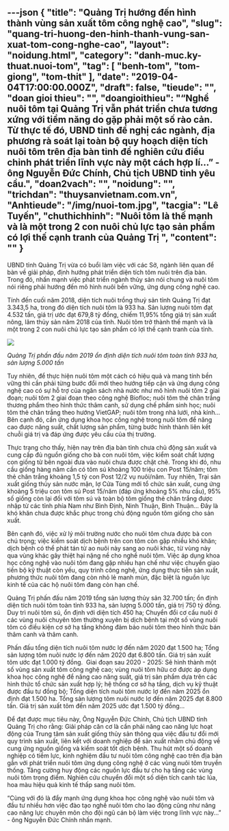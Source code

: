 ---json
{
    "title": "Quảng Trị hướng đến hình thành vùng sản xuất tôm công nghệ cao",
    "slug": "quang-tri-huong-den-hinh-thanh-vung-san-xuat-tom-cong-nghe-cao",
    "layout": "noidung.html",
    "category": "danh-muc.ky-thuat.nuoi-tom",
    "tag": [
        "benh-tom",
        "tom-giong",
        "tom-thit"
    ],
    "date": "2019-04-04T17:00:00.000Z",
    "draft": false,
    "tieude": "",
    "doan gioi thieu": "",
    "doangioithieu": "“Nghề nuôi tôm tại Quảng Trị vẫn phát triển chưa tương xứng với tiềm năng do gặp phải một số rào cản. Từ thực tế đó, UBND tỉnh đề nghị các ngành, địa phương rà soát lại toàn bộ quy hoạch diện tích nuôi tôm trên địa bàn tỉnh để nghiên cứu điều chỉnh phát triển lĩnh vực này một cách hợp lí…” - ông Nguyễn Đức Chính, Chủ tịch UBND tỉnh yêu cầu.",
    "doan2vach": "",
    "noidung": "",
    "trichdan": "thuysanvietnam.com.vn",
    "Anhtieude": "/img/nuoi-tom.jpg",
    "tacgia": "Lê Tuyến",
    "chuthichhinh": "Nuôi tôm là thế mạnh và là một trong 2 con nuôi chủ lực tạo sản phẩm có lợi thế cạnh tranh của Quảng Trị ",
    "__content__": ""
}
---
<p>UBND tỉnh Quảng Trị vừa c&oacute; buổi l&agrave;m việc với c&aacute;c Sở, ng&agrave;nh li&ecirc;n quan để b&agrave;n về giải ph&aacute;p, định hướng ph&aacute;t triển diện t&iacute;ch t&ocirc;m nu&ocirc;i tr&ecirc;n địa b&agrave;n. Trong đ&oacute;, nhấn mạnh việc ph&aacute;t triển ng&agrave;nh thủy sản n&oacute;i chung v&agrave; nu&ocirc;i t&ocirc;m n&oacute;i ri&ecirc;ng phải hướng đến m&ocirc; h&igrave;nh nu&ocirc;i bền vững, ứng dụng c&ocirc;ng nghệ cao.</p>

<p>T&iacute;nh đến cuối năm 2018, diện t&iacute;ch nu&ocirc;i trồng thuỷ sản tỉnh Quảng Trị đạt 3.343,5 ha, trong đ&oacute; diện t&iacute;ch nu&ocirc;i t&ocirc;m l&agrave; 933 ha. Sản lượng nu&ocirc;i t&ocirc;m đạt 4.532 tấn, gi&aacute; trị ước đạt 679,8 tỷ đồng, chiếm 11,95% tổng gi&aacute; trị sản xuất n&ocirc;ng, l&acirc;m thủy sản năm 2018 của tỉnh. Nu&ocirc;i t&ocirc;m trở th&agrave;nh thế mạnh v&agrave; l&agrave; một trong 2 con nu&ocirc;i chủ lực tạo sản phẩm c&oacute; lợi thế cạnh tranh của tỉnh.</p>

<p><img src="https://cdn.baotainguyenmoitruong.vn/uploads/news/2019_04/nuoi-tom2.jpg" /></p>

<p><em>Quảng Trị phấn đấu năm 2019 ổn định diện t&iacute;ch nu&ocirc;i t&ocirc;m to&agrave;n tỉnh 933 ha, sản lượng 5.000 tấn&nbsp;</em></p>

<p>Tuy nhi&ecirc;n, để thực hiện nu&ocirc;i t&ocirc;m một c&aacute;ch c&oacute; hiệu quả v&agrave; mang t&iacute;nh bền vững th&igrave; cần phải từng bước đổi mới theo hướng tiếp cận v&agrave; ứng dụng c&ocirc;ng nghệ cao c&oacute; sự hỗ trợ của ng&acirc;n s&aacute;ch nh&agrave; nước như m&ocirc; h&igrave;nh nu&ocirc;i t&ocirc;m 2 giai đoạn; nu&ocirc;i t&ocirc;m 2 giai đoạn theo c&ocirc;ng nghệ Biofloc; nu&ocirc;i t&ocirc;m thẻ ch&acirc;n trắng thương phẩm theo h&igrave;nh thức th&acirc;m canh, sử dụng chế phẩm sinh học; nu&ocirc;i t&ocirc;m thẻ ch&acirc;n trắng theo hướng VietGAP; nu&ocirc;i t&ocirc;m trong nh&agrave; lưới, nh&agrave; k&iacute;nh... B&ecirc;n cạnh đ&oacute;, cần ứng dụng khoa học c&ocirc;ng nghệ trong nu&ocirc;i t&ocirc;m để n&acirc;ng cao được năng suất, chất lượng sản phẩm, từng bước h&igrave;nh th&agrave;nh li&ecirc;n kết chuỗi gi&aacute; trị v&agrave; đ&aacute;p ứng được y&ecirc;u cầu của thị trường.</p>

<p>Thực trạng cho thấy, hiện nay tr&ecirc;n địa b&agrave;n tỉnh chưa chủ động sản xuất v&agrave; cung cấp đủ nguồn giống cho b&agrave; con nu&ocirc;i t&ocirc;m, việc kiểm so&aacute;t chất lượng con giống từ b&ecirc;n ngo&agrave;i đưa v&agrave;o nu&ocirc;i chưa được chặt chẽ. Trong khi đ&oacute;, nhu cầu giống h&agrave;ng năm cần c&oacute; t&ocirc;m s&uacute; khoảng 100 triệu con Post 15/năm; t&ocirc;m thẻ ch&acirc;n trắng khoảng 1,5 tỷ con Post 12/2 vụ nu&ocirc;i/năm. Tuy nhi&ecirc;n, Trại sản xuất giống thủy sản nước mặn, lợ Cửa T&ugrave;ng mới tổ chức sản xuất, cung ứng khoảng 5 triệu con t&ocirc;m s&uacute; Post 15/năm (đ&aacute;p ứng khoảng 5% nhu cầu), 95% số giống c&ograve;n lại đối với t&ocirc;m s&uacute; v&agrave; to&agrave;n bộ t&ocirc;m giống thẻ ch&acirc;n trắng được nhập từ c&aacute;c tỉnh ph&iacute;a Nam như B&igrave;nh Định, Ninh Thuận, B&igrave;nh Thuận... Đ&acirc;y l&agrave; kh&oacute; khăn chưa được khắc phục trong chủ động nguồn t&ocirc;m giống cho sản xuất.</p>

<p>B&ecirc;n cạnh đ&oacute;, việc xử l&yacute; m&ocirc;i trường nước cho nu&ocirc;i t&ocirc;m chưa được b&agrave; con ch&uacute; trọng; việc kiểm so&aacute;t dịch bệnh tr&ecirc;n con t&ocirc;m c&ograve;n gặp nhiều kh&oacute; khăn; dịch bệnh c&oacute; thể ph&aacute;t t&aacute;n từ ao nu&ocirc;i n&agrave;y sang ao nu&ocirc;i kh&aacute;c, từ v&ugrave;ng n&agrave;y qua v&ugrave;ng kh&aacute;c g&acirc;y thiệt hại nặng nề cho nghề nu&ocirc;i t&ocirc;m. Việc &aacute;p dụng khoa học c&ocirc;ng nghệ v&agrave;o nu&ocirc;i t&ocirc;m đang gặp nhiều hạn chế như việc chuyển giao tiến bộ kỹ thuật c&ograve;n yếu, quy tr&igrave;nh c&ocirc;ng nghệ, ứng dụng thực tiễn sản xuất, phương thức nu&ocirc;i t&ocirc;m đang c&ograve;n nhỏ lẻ manh m&uacute;n, đặc biệt l&agrave; nguồn lực kinh tế của c&aacute;c hộ nu&ocirc;i t&ocirc;m đang c&ograve;n hạn chế.</p>

<p>Quảng Trị phấn đấu năm 2019 t&ocirc;̉ng sản lượng thủy sản 32.700 tấn; ổn định diện t&iacute;ch nu&ocirc;i t&ocirc;m to&agrave;n tỉnh 933 ha, sản lượng 5.000 tấn, gi&aacute; trị 750 tỷ đồng. Duy tr&igrave; nu&ocirc;i t&ocirc;m s&uacute;, ổn định với diện t&iacute;ch 450 ha; Chuyển đổi cơ cấu nu&ocirc;i ở c&aacute;c v&ugrave;ng nu&ocirc;i chuy&ecirc;n t&ocirc;m thường xuy&ecirc;n bị dịch bệnh tại một số v&ugrave;ng nu&ocirc;i t&ocirc;m c&oacute; điều kiện cơ sở hạ tầng kh&ocirc;ng đảm bảo nu&ocirc;i t&ocirc;m theo h&igrave;nh thức b&aacute;n th&acirc;m canh v&agrave; th&acirc;m canh.</p>

<p>Phấn đấu tổng diện t&iacute;ch nu&ocirc;i t&ocirc;m nước lợ đến năm 2020 đạt 1.500 ha; Tổng sản lượng t&ocirc;m nu&ocirc;i nước lợ đến năm 2020 đạt 6.800 tấn. Gi&aacute; trị sản xuất t&ocirc;m ước đạt 1.000 tỷ đồng. &nbsp;Giai đoạn sau 2020 - 2025: Sẽ h&igrave;nh th&agrave;nh một số v&ugrave;ng sản xuất t&ocirc;m c&ocirc;ng nghệ cao; v&ugrave;ng nu&ocirc;i t&ocirc;m hữu cơ được &aacute;p dụng khoa học c&ocirc;ng nghệ để n&acirc;ng cao năng suất, gi&aacute; trị sản phẩm dựa tr&ecirc;n c&aacute;c h&igrave;nh thức tổ chức sản xuất hợp l&yacute;; hệ thống cơ sở hạ tầng, dịch vụ kỹ thuật được đầu tư đồng bộ; Tổng diện t&iacute;ch nu&ocirc;i t&ocirc;m nước lợ đến năm 2025 ổn định đạt 1.500 ha. Tổng sản lượng t&ocirc;m nu&ocirc;i nước lợ đến năm 2025 đạt 8.800 tấn. Gi&aacute; trị sản xuất t&ocirc;m đến năm 2025 ước đạt 1.500 tỷ đồng&hellip;</p>

<p>Để đạt được mục ti&ecirc;u n&agrave;y, &Ocirc;ng Nguyễn Đức Ch&iacute;nh, Chủ tịch UBND tỉnh Quảng Trị cho rằng: Giải ph&aacute;p căn cơ l&agrave; cần phải n&acirc;ng cao năng lực hoạt động của Trung t&acirc;m sản xuất giống thủy sản th&ocirc;ng qua việc đầu tư đổi mới quy tr&igrave;nh sản xuất, li&ecirc;n kết với doanh nghiệp để sản xuất nhằm chủ động về cung ứng nguồn giống v&agrave; kiểm so&aacute;t tốt dịch bệnh. Thu h&uacute;t một số doanh nghiệp c&oacute; tiềm lực, kinh nghiệm đầu tư nu&ocirc;i t&ocirc;m c&ocirc;ng nghệ cao tr&ecirc;n địa b&agrave;n gắn với ph&aacute;t triển nu&ocirc;i t&ocirc;m ứng dụng c&ocirc;ng nghệ ở c&aacute;c v&ugrave;ng nu&ocirc;i t&ocirc;m truyền thống. Tăng cường huy động c&aacute;c nguồn lực đầu tư cho hạ tầng c&aacute;c v&ugrave;ng nu&ocirc;i t&ocirc;m trọng điểm. Nghi&ecirc;n cứu chuyển đổi một số diện t&iacute;ch canh t&aacute;c l&uacute;a, hoa m&agrave;u hiệu quả kinh tế thấp sang nu&ocirc;i t&ocirc;m.</p>

<p>&ldquo;C&ugrave;ng với đ&oacute; l&agrave; đẩy mạnh ứng dụng khoa học c&ocirc;ng nghệ v&agrave;o nu&ocirc;i t&ocirc;m v&agrave; đầu tư nhiều hơn việc đ&agrave;o tạo nghề nu&ocirc;i t&ocirc;m cho lao động cũng như n&acirc;ng cao năng lực chuy&ecirc;n m&ocirc;n cho đội ngũ c&aacute;n bộ l&agrave;m việc trong lĩnh vực n&agrave;y&hellip;&rdquo; - &ocirc;ng Nguyễn Đức Ch&iacute;nh nhấn mạnh.</p>
